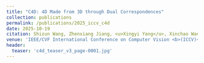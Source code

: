 ```yaml
---
title: "C4D: 4D Made from 3D through Dual Correspondences"
collection: publications
permalink: /publications/2025_iccv_c4d
date: 2025-10-19
citation: Shizun Wang, Zhenxiang Jiang, <u>Xingyi Yang</u>, Xinchao Wang
venue: 'IEEE/CVF International Conference on Computer Vision <b>(ICCV)</b>'
header:
  teaser: 'c4d_teaser_v3_page-0001.jpg'
---
```





